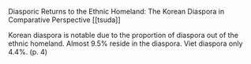 Diasporic Returns to the Ethnic Homeland: The Korean Diaspora in Comparative Perspective
[[tsuda]]

Korean diaspora is notable due to the proportion of diaspora out of the ethnic homeland. Almost 9.5% reside in the diaspora. Viet diaspora only 4.4%. (p. 4)

